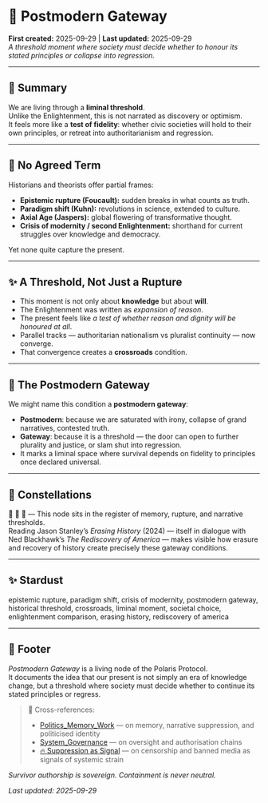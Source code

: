 # 🚪 Postmodern Gateway  
**First created:** 2025-09-29 | **Last updated:** 2025-09-29  
*A threshold moment where society must decide whether to honour its stated principles or collapse into regression.*  

---

## 📑 Summary  
We are living through a **liminal threshold**.  
Unlike the Enlightenment, this is not narrated as discovery or optimism.  
It feels more like a **test of fidelity**: whether civic societies will hold to their own principles, or retreat into authoritarianism and regression.  

---

## 🧩 No Agreed Term  
Historians and theorists offer partial frames:  

- **Epistemic rupture (Foucault):** sudden breaks in what counts as truth.  
- **Paradigm shift (Kuhn):** revolutions in science, extended to culture.  
- **Axial Age (Jaspers):** global flowering of transformative thought.  
- **Crisis of modernity / second Enlightenment:** shorthand for current struggles over knowledge and democracy.  

Yet none quite capture the present.  

---

## ✨ A Threshold, Not Just a Rupture  
- This moment is not only about **knowledge** but about **will**.  
- The Enlightenment was written as *expansion of reason*.  
- The present feels like *a test of whether reason and dignity will be honoured at all*.  
- Parallel tracks — authoritarian nationalism vs pluralist continuity — now converge.  
- That convergence creates a **crossroads** condition.  

---

## 🚪 The Postmodern Gateway  
We might name this condition a **postmodern gateway**:  

- **Postmodern**: because we are saturated with irony, collapse of grand narratives, contested truth.  
- **Gateway**: because it is a threshold — the door can open to further plurality and justice, or slam shut into regression.  
- It marks a liminal space where survival depends on fidelity to principles once declared universal.  

---

## 🌌 Constellations  

🧿 🚪 🔮 — This node sits in the register of memory, rupture, and narrative thresholds.  
Reading Jason Stanley’s *Erasing History* (2024) — itself in dialogue with Ned Blackhawk’s *The Rediscovery of America* — makes visible how erasure and recovery of history create precisely these gateway conditions.  

---

## ✨ Stardust  

epistemic rupture, paradigm shift, crisis of modernity, postmodern gateway, historical threshold, crossroads, liminal moment, societal choice, enlightenment comparison, erasing history, rediscovery of america  

---

## 🏮 Footer  

*Postmodern Gateway* is a living node of the Polaris Protocol.  
It documents the idea that our present is not simply an era of knowledge change, but a threshold where society must decide whether to continue its stated principles or regress.  

> 📡 Cross-references:  
> - [Politics_Memory_Work](../Politics_Memory_Work/) — on memory, narrative suppression, and politicised identity  
> - [System_Governance](../System_Governance/) — on oversight and authorisation chains  
> - [🔥 Suppression as Signal](../Metadata_Sabotage_Network/Narrative_And_Psych_Ops/🪆_Narrative_Interference/🔥_suppression_as_signal.md) — on censorship and banned media as signals of systemic strain  

*Survivor authorship is sovereign. Containment is never neutral.*  

_Last updated: 2025-09-29_  
